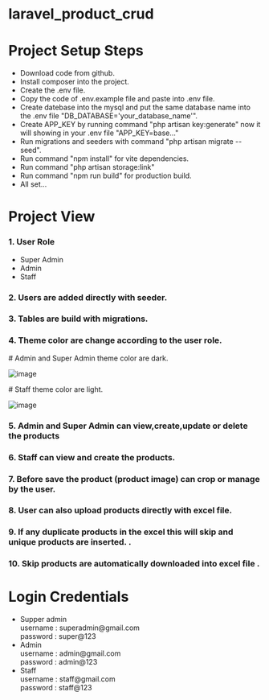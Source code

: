 # laravel_product_crud


<h1>Project Setup Steps</h1>
<ul>
    <li>Download code from github.</li>
    <li>Install composer into the project.</li>
    <li>Create the .env file.</li>
    <li>Copy the code of .env.example file and paste into .env file.</li>
    <li>Create datebase into the mysql and put the same database name into the .env file "DB_DATABASE='your_database_name'".</li>
    <li>Create APP_KEY by running command "php artisan key:generate" now it will showing in your .env file "APP_KEY=base..."</li>
    <li>Run migrations and seeders with command "php artisan migrate --seed".</li>
    <li>Run command "npm install" for vite dependencies.</li>
    <li>Run command "php artisan storage:link"</li>
    <li>Run command "npm run build" for production build.</li>
    <li>All set...</li>
</ul>

<h1>Project View</h1>

<h3>1. User Role </h3>
<ul>
<li>Super Admin</li>
<li>Admin</li>
<li>Staff</li>
</ul>


<h3>
   2. Users are added directly with seeder.
</h3>
<h3>
   3. Tables are build with migrations.
</h3>

<h3>
   4. Theme color are change according to the user role.
</h3>
<p># Admin and Super Admin theme color are dark.</p>

![image](https://github.com/user-attachments/assets/fd5e4290-d5ba-4cfc-9d8a-f9694f983d41)
    
<p># Staff theme color are light.</p>

![image](https://github.com/user-attachments/assets/998c222d-2163-4037-9f1c-7473e37ce842)


<h3>
5. Admin and Super Admin can view,create,update or delete the products
</h3>
<h3>
6. Staff can view and create the products.
</h3>
<h3>
7. Before save the product (product image) can crop or manage by the user.
</h3>

<h3>
8. User can also upload products directly with excel file.
</h3>
<h3>
9. If any duplicate products in the excel this will skip and unique products are inserted. .
</h3>
<h3>
10. Skip products are automatically downloaded into excel file .
</h3>

<h1>Login Credentials</h1>
<ul>
<li>Supper admin <br> username : superadmin@gmail.com <br>password : super@123</li>
<li>Admin <br> username : admin@gmail.com <br>password : admin@123</li>
<li>Staff <br> username : staff@gmail.com <br>password : staff@123</li>
</ul>



